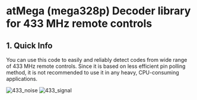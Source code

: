 # atMega (mega328p) Decoder library for 433 MHz remote controls

## 1. Quick Info
You can use this code to easily and reliably detect codes from wide range of 433 MHz remote controls. Since it is based on less efficient pin polling method, it is not recommended to use it in any heavy, CPU-consuming applications.

![433_noise](https://user-images.githubusercontent.com/20777524/140086493-292a3095-8a95-4b6d-b200-46aecfd1ba95.png)
![433_signal](https://user-images.githubusercontent.com/20777524/140086534-f8c9de1e-e3a5-493f-b748-468dc37c005d.png)
